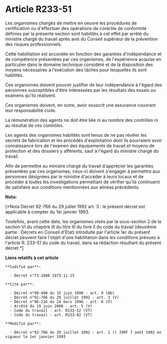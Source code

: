# Article R233-51

Les organismes chargés de mettre en oeuvre les procédures de certification ou d'effectuer des opérations de contrôle de
conformité définies par la présente section sont habilités à cet effet par arrêté du ministre chargé du travail après avis du
Conseil supérieur de la prévention des risques professionnels.

Cette habilitation est accordée en fonction des garanties d'indépendance et de compétence présentées par ces organismes, de
l'expérience acquise en particulier dans le domaine technique considéré et de la disposition des moyens nécessaires à
l'exécution des tâches pour lesquelles ils sont habilités.

Ces organismes doivent pouvoir justifier de leur indépendance à l'égard des personnes susceptibles d'être intéressées par les
résultats des essais ou examens qu'ils réalisent.

Ces organismes doivent, en outre, avoir souscrit une assurance couvrant leur responsabilité civile.

La rémunération des agents ne doit être liée ni au nombre des contrôles ni au résultat de ces contrôles.

Les agents des organismes habilités sont tenus de ne pas révéler les secrets de fabrication et les procédés d'exploitation
dont ils pourraient avoir connaissance lors de l'examen des équipements de travail et moyens de protection et des dossiers y
afférents, sauf à l'égard du ministre chargé du travail.

Afin de permettre au ministre chargé du travail d'apprécier les garanties présentées par ces organismes, ceux-ci doivent
s'engager à permettre aux personnes désignées par le ministre d'accéder à leurs locaux et de procéder à toutes les
investigations permettant de vérifier qu'ils continuent de satisfaire aux conditions mentionnées aux alinéas précédents.

**Nota:**

[*Nota Décret 92-766 du 29 juillet 1992 art. 3 : le présent décret est applicable à compter du 1er janvier 1993.

Toutefois, avant cette date, les organismes visés par la sous-section 2 de la section VI du chapitre III du titre III du
livre II du code du travail (deuxième partie : Décrets en Conseil d'Etat) introduite par l'article 1er du présent décret
peuvent faire l'objet d'une habilitation dans les conditions prévues à l'article R. 233-51 du code du travail, dans sa
rédaction résultant du présent décret.*]

**Liens relatifs à cet article**

	**Codifié par**:

	  - Décret n°73-1048 1973-11-15

	**Cité par**:

	  - Décret n°90-490 du 15 juin 1990 - art. 9 (Ab)
	  - Décret n°92-766 du 29 juillet 1992 - art. 3 (V)
	  - Décret n°96-216 du 14 mars 1996 - art. 8 (V)
	  - Arrêté du 19 juin 2008 - art. 5 (V)
	  - Code du travail - art. R233-52 (VT)
	  - Code du travail - art. R233-82 (VT)

	**Modifié par**:

	  - Décret n°92-766 du 29 juillet 1992 - art. 1 () JORF 7 août 1992 en vigueur le 1er janvier 1993
